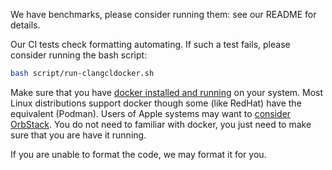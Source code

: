 We have benchmarks, please consider running them: see our README for details.

Our CI tests check formatting automating. If such a test fails, please consider running the bash script:

```bash
bash script/run-clangcldocker.sh
```

Make sure that you have [docker installed and running](https://docs.docker.com/engine/install/) on your system. Most Linux distributions support docker though some (like RedHat) have the equivalent (Podman). Users of Apple systems may want to [consider OrbStack](https://orbstack.dev). You do not need to familiar with docker, you just need to make sure that you are have it running.

If you are unable to format the code, we may format it for you.
